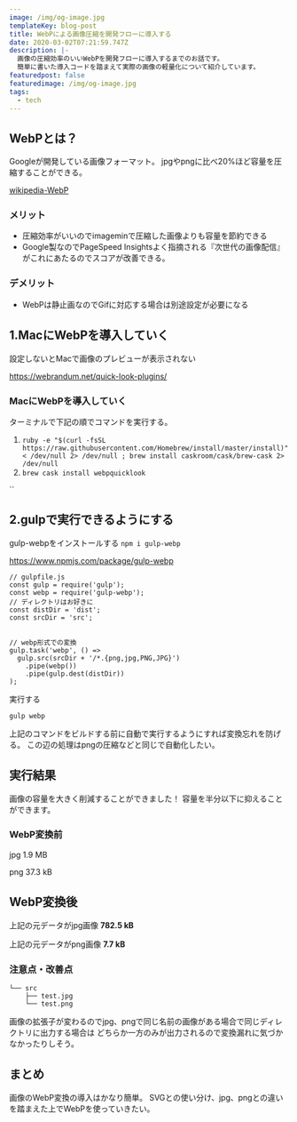 ```yaml
---
image: /img/og-image.jpg
templateKey: blog-post
title: WebPによる画像圧縮を開発フローに導入する
date: 2020-03-02T07:21:59.747Z
description: |-
  画像の圧縮効率のいいWebPを開発フローに導入するまでのお話です。
  簡単に書いた導入コードを踏まえて実際の画像の軽量化について紹介しています。
featuredpost: false
featuredimage: /img/og-image.jpg
tags:
  - tech
---
```

## WebPとは？



Googleが開発している画像フォーマット。
jpgやpngに比べ20%ほど容量を圧縮することができる。

[wikipedia-WebP](https://ja.wikipedia.org/wiki/WebP)



### メリット

* 圧縮効率がいいのでimageminで圧縮した画像よりも容量を節約できる
* Google製なのでPageSpeed Insightsよく指摘される『次世代の画像配信』がこれにあたるのでスコアが改善できる。



### デメリット

* WebPは静止画なのでGifに対応する場合は別途設定が必要になる



## 1.MacにWebPを導入していく

設定しないとMacで画像のプレビューが表示されない

https://webrandum.net/quick-look-plugins/



### MacにWebPを導入していく

ターミナルで下記の順でコマンドを実行する。

1. `ruby -e "$(curl -fsSL https://raw.githubusercontent.com/Homebrew/install/master/install)" < /dev/null 2> /dev/null ; brew install caskroom/cask/brew-cask 2> /dev/null`
2. `brew cask install webpquicklook`

``

## 2.gulpで実行できるようにする



gulp-webpをインストールする
`npm i gulp-webp`

https://www.npmjs.com/package/gulp-webp

```
// gulpfile.js
const gulp = require('gulp');
const webp = require('gulp-webp');
// ディレクトリはお好きに
const distDir = 'dist';
const srcDir = 'src';


// webp形式での変換
gulp.task('webp', () =>
  gulp.src(srcDir + '/*.{png,jpg,PNG,JPG}')
    .pipe(webp())
    .pipe(gulp.dest(distDir))
);
```

実行する


`gulp webp`



上記のコマンドをビルドする前に自動で実行するようにすれば変換忘れを防げる。
この辺の処理はpngの圧縮などと同じで自動化したい。



## 実行結果



画像の容量を大きく削減することができました！
容量を半分以下に抑えることができます。



### WebP変換前

jpg 1.9 MB

png 37.3 kB



## WebP変換後

上記の元データがjpg画像
**782.5 kB**

上記の元データがpng画像
**7.7 kB**



### 注意点・改善点

```
└── src
    ├── test.jpg
    └── test.png
```

画像の拡張子が変わるのでjpg、pngで同じ名前の画像がある場合で同じディレクトリに出力する場合は
どちらか一方のみが出力されるので変換漏れに気づかなかったりしそう。



## まとめ

画像のWebP変換の導入はかなり簡単。
SVGとの使い分け、jpg、pngとの違いを踏まえた上でWebPを使っていきたい。
